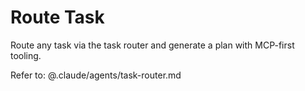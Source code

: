 # Route Task

Route any task via the task router and generate a plan with MCP-first tooling.

Refer to:
@.claude/agents/task-router.md
